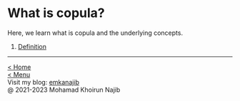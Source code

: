 # What is copula?

Here, we learn what is copula and the underlying concepts.

1. [Definition](definition.md)

---
[< Home](README.md)\
[< Menu](README.md#menu)\
Visit my blog: [emkanajib](https://emkanajib.blogspot.com/)\
@ 2021-2023 Mohamad Khoirun Najib
